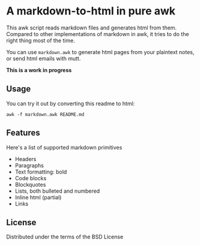 # A markdown-to-html in pure awk

This awk script reads markdown files and generates html from them.
Compared to other implementations of markdown in awk, it tries to do the right thing most of the time.

You can use `markdown.awk` to generate html pages from your plaintext notes, or send html emails with mutt.

**This is a work in progress**

## Usage

You can try it out by converting this readme to html:

```
awk -f markdown.awk README.md
```

## Features

Here's a list of supported markdown primitives

- Headers
- Paragraphs
- Text formatting: bold
- Code blocks
- Blockquotes
- Lists, both bulleted and numbered
- Inline html (partial)
- Links

## License

Distributed under the terms of the BSD License

